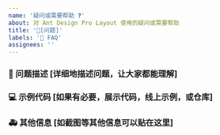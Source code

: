 ```yaml
---
name: '疑问或需要帮助 ❓'
about: 对 Ant Design Pro Layout 使用的疑问或需要帮助
title: '🧐[问题]'
labels: '🧐 FAQ'
assignees: ''
---
```


### 🧐 问题描述 [详细地描述问题，让大家都能理解]

### 💻 示例代码 [如果有必要，展示代码，线上示例，或仓库]

### 🚑 其他信息 [如截图等其他信息可以贴在这里]
